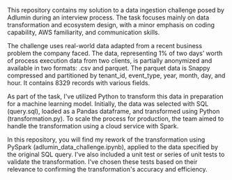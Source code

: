This repository contains my solution to a data ingestion challenge posed by Adlumin during an interview process. The task focuses mainly on data transformation and ecosystem design, with a minor emphasis on coding capability, AWS familiarity, and communication skills.

The challenge uses real-world data adapted from a recent business problem the company faced. The data, representing 1% of two days’ worth of process execution data from two clients, is partially anonymized and available in two formats: .csv and parquet. The parquet data is Snappy compressed and partitioned by tenant_id, event_type, year, month, day, and hour. It contains 8329 records with various fields.

As part of the task, I've utilized Python to transform this data in preparation for a machine learning model. Initially, the data was selected with SQL (query.sql), loaded as a Pandas dataframe, and transformed using Python (transformation.py). To scale the process for production, the team aimed to handle the transformation using a cloud service with Spark. 

In this repository, you will find my rework of the transformation using PySpark (adlumin_data_challenge.ipynb), applied to the data specified by the original SQL query. I've also included a unit test or series of unit tests to validate the transformation. I've chosen these tests based on their relevance to confirming the transformation's accuracy and efficiency. 
